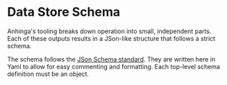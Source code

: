 # Data Store Schema

Anhinga's tooling breaks down operation into small, independent parts.  Each of these outputs results in a JSon-like structure that follows a strict schema.

The schema follows the [JSon Schema standard](https://json-schema.org/).  They are written here in Yaml to allow for easy commenting and formatting.  Each top-level schema definition must be an object.
